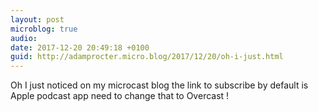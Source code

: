 ```yaml
---
layout: post
microblog: true
audio: 
date: 2017-12-20 20:49:18 +0100
guid: http://adamprocter.micro.blog/2017/12/20/oh-i-just.html
---
```

Oh I just noticed on my microcast blog the link to subscribe by default is Apple podcast app need to change that to Overcast ! 
